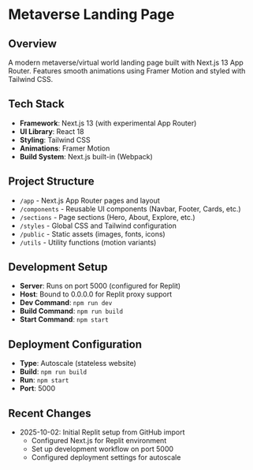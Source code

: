 # Metaverse Landing Page

## Overview
A modern metaverse/virtual world landing page built with Next.js 13 App Router. Features smooth animations using Framer Motion and styled with Tailwind CSS.

## Tech Stack
- **Framework**: Next.js 13 (with experimental App Router)
- **UI Library**: React 18
- **Styling**: Tailwind CSS
- **Animations**: Framer Motion
- **Build System**: Next.js built-in (Webpack)

## Project Structure
- `/app` - Next.js App Router pages and layout
- `/components` - Reusable UI components (Navbar, Footer, Cards, etc.)
- `/sections` - Page sections (Hero, About, Explore, etc.)
- `/styles` - Global CSS and Tailwind configuration
- `/public` - Static assets (images, fonts, icons)
- `/utils` - Utility functions (motion variants)

## Development Setup
- **Server**: Runs on port 5000 (configured for Replit)
- **Host**: Bound to 0.0.0.0 for Replit proxy support
- **Dev Command**: `npm run dev`
- **Build Command**: `npm run build`
- **Start Command**: `npm start`

## Deployment Configuration
- **Type**: Autoscale (stateless website)
- **Build**: `npm run build`
- **Run**: `npm start`
- **Port**: 5000

## Recent Changes
- 2025-10-02: Initial Replit setup from GitHub import
  - Configured Next.js for Replit environment
  - Set up development workflow on port 5000
  - Configured deployment settings for autoscale
